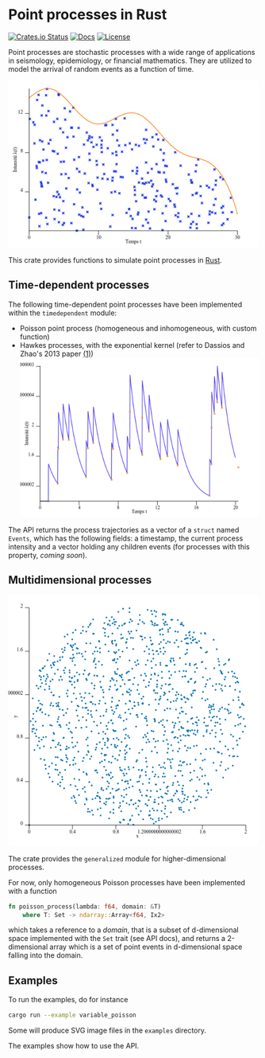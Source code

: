 # Point processes in Rust

[![Crates.io Status](https://img.shields.io/crates/v/point_process.svg)](https://crates.io/crates/point_process)
[![Docs](https://docs.rs/point_process/badge.svg)](https://docs.rs/point_process)
[![License](https://img.shields.io/badge/license-MIT-blue.svg)](https://raw.githubusercontent.com/ManifoldFR/point-process-rust/master/LICENSE)

Point processes are stochastic processes with a wide range of applications in seismology, epidemiology, or financial mathematics. They are utilized to model the arrival of random events as a function of time.

![variablepoisson](variable_poisson.png)

This crate provides functions to simulate point processes in [Rust](https://rust-lang.org).

## Time-dependent processes

The following time-dependent point processes have been implemented within the `timedependent` module:

* Poisson point process (homogeneous and inhomogeneous, with custom function)
* Hawkes processes, with the exponential kernel (refer to Dassios and Zhao's 2013 paper [(1)]) ![hawkesexp](hawkes_exp.png)

The API returns the process trajectories as a vector of a `struct` named `Events`, which has the following fields: a timestamp, the current process intensity and a vector holding any children events (for processes with this property, *coming soon*).

## Multidimensional processes

![2dpoisson_circle](2d_poisson.circle.png)

The crate provides the `generalized` module for higher-dimensional processes.

For now, only homogeneous Poisson processes have been implemented with a function

```rust
fn poisson_process(lambda: f64, domain: &T)
    where T: Set -> ndarray::Array<f64, Ix2>
```

which takes a reference to a _domain_, that is a subset of d-dimensional space implemented with the `Set` trait (see API docs), and returns a 2-dimensional array which is a set of point events in d-dimensional space falling into the domain.

## Examples

To run the examples, do for instance

```bash
cargo run --example variable_poisson
```

Some will produce SVG image files in the `examples` directory.

The examples show how to use the API.

[(1)]: http://eprints.lse.ac.uk/51370/1/Dassios_exact_simulation_hawkes.pdf "Exact simulation of Hawkes process with exponentially decaying intensity"